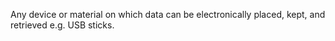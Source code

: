 Any device or material on which data can be electronically placed, kept, and retrieved e.g. USB sticks.